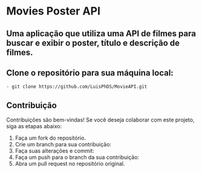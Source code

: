 # Movies Poster API

Uma aplicação que utiliza uma API de filmes para buscar e exibir o poster, título e descrição de filmes.  
-------  
## Clone o repositório para sua máquina local:  
    - git clone https://github.com/LuisPhDS/MovieAPI.git  
## Contribuição

Contribuições são bem-vindas! Se você deseja colaborar com este projeto, siga as etapas abaixo:

1. Faça um fork do repositório.
2. Crie um branch para sua contribuição:
3. Faça suas alterações e commit:
4. Faça um push para o branch da sua contribuição:
5. Abra um pull request no repositório original.